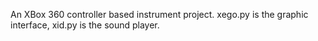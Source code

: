 An XBox 360 controller based instrument project. xego.py is the graphic interface, xid.py is the sound player.
